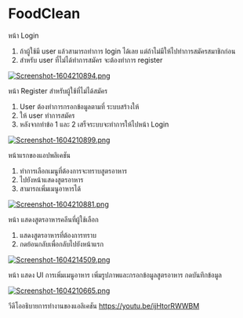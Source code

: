 # FoodClean
หน้า Login 
1.	ถ้าผู้ใช้มี user แล้วสามารถทำการ login ได้เลย แต่ถ้าไม่มีให้ไปทำการสมัครสมาชิกก่อน
2.	สำหรับ user ที่ไม่ได้ทำการสมัคร จะต้องทำการ register 


[![Screenshot-1604210894.png](https://i.postimg.cc/N0fJwrMv/Screenshot-1604210894.png)](https://postimg.cc/jDmQH2PM)


หน้า Register สำหรับผู้ใช้ที่ไม่ได้สมัคร
1.	User ต้องทำการกรอกข้อมูลตามที่ ระบบสร้างให้
2.	ให้ user ทำการสมัคร
3.	หลังจากทำข้อ 1 และ 2 เสร็จระบบจะทำการให้ไปหน้า Login 


[![Screenshot-1604210899.png](https://i.postimg.cc/xdJmH0pb/Screenshot-1604210899.png)](https://postimg.cc/06vr1qs8)


หน้าแรกของแอปพลิเคชัน
1.	ทำการเลือกเมนูที่ต้องการจะทราบสูตรอาหาร
2.	ไปยังหน้าแสดงสูตรอาหาร 
3.	สามารถเพิ่มเมนูอาหารได้


[![Screenshot-1604210881.png](https://i.postimg.cc/5y79nz69/Screenshot-1604210881.png)](https://postimg.cc/tn6HgY38)


หน้า แสดงสูตรอาหารคลีนที่ผู้ใช้เลือก
1.	แสดงสูตรอาหารที่ต้องการทราบ
2.	กดย้อนกลับเพื่อกลับไปยังหน้าแรก 


[![Screenshot-1604214509.png](https://i.postimg.cc/YS6pTZhs/Screenshot-1604214509.png)](https://postimg.cc/jWj0786H)


หน้า แสดง UI การเพิ่มเมนูอาหาร
เพิ่มรูปภาพและกรอกข้อมูลสูตรอาหาร
กดบันทึกข้อมูล


[![Screenshot-1604210665.png](https://i.postimg.cc/9FbggpmY/Screenshot-1604210665.png)](https://postimg.cc/mtcSt7FP)


วีดีโออธิบายการทำงานของแอลิเคชัน
https://youtu.be/ijHtorRWWBM

